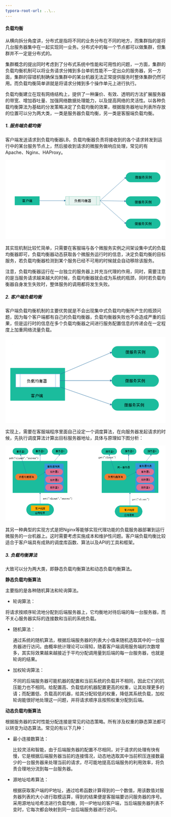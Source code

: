 ```yaml
---
typora-root-url: ..\..
---
```


#### 负载均衡

从横向拆分角度讲，分布式是指将不同的业务分布在不同的地方，而集群指的是将几台服务器集中在一起实现同一业务。分布式中的每一个节点都可以做集群，但集群并不一定是分布式的。

集群概念的提出同时考虑到了分布式系统中性能和可用性的问题，一方面，集群的负载均衡机制可以将业务请求分摊到多台单机性能不一定出众的服务器，另一方面，集群的容错机制确保当集群中的某台机器无法正常提供服务时整体集群仍然可用。而负载均衡简单讲就是将请求分摊到多个操作单元上进行执行。

负载均衡建立在现有网络结构上，提供了一种廉价、有效、透明的方法扩展服务器的带宽、增加吞吐量、加强网络数据处理能力，以及提高网络的灵活性。以各种负载均衡算法为基础的分发策略决定了负载均衡的效果，根据服务器地址列表所存放的位置可以分为两大类，一类是服务器负载均衡，另一类是客服端负载均衡。

##### 1. 服务端负载均衡

客户端发送请求到负载均衡器LB，负载均衡器负责将接收到的各个请求转发到运行中的某台服务节点上，然后接收到请求的微服务做响应处理，常见的有Apache、Nginx、HAProxy。

![服务端负载均衡](/KnowHow/images/04/服务端负载均衡.png)

其实现机制比较忙简单，只需要在客服端与各个微服务实例之间架设集中式的负载均衡器即可，负载均衡器动态获取各个微服务运行时的信息，决定负载均衡的目标服务，若负载均衡器检测到某个服务已经不可用的时候就会自动移除该服务。

注意，负载均衡器运行在一台独立的服务器上并充当代理的作用，同时，需要注意的是当服务请求越来越大的时候，负载均衡器就会成为系统的瓶颈，同时若负载均衡器自身发生失败时，整体服务的调用都将发生失败。

##### 2. 客户端负载均衡

客户端负载均衡机制的主要优势就是不会出现集中式负载均均衡所产生的瓶颈问题，因为每个客户端都有自己的负载均衡器，负载均衡器失败也不会造成严重的后果，但是运行时的信息在多个负载均衡器之间进行服务配置信息的传递会在一定程度上加重网络流量负载。  

![客户端负载均衡](/KnowHow/images/04/客户端负载均衡.png)

实现上，需要在客服端程序里面自己设定一个调度算法，在向服务器发起请求的时候，先执行调度算法计算出目标服务器地址，具体与原理如下图分析：

![客户端负载均衡算法](/KnowHow/images/04/客户端负载均衡算法.png)

其另一种典型的实现方式是把Nginx等能够实现代理功能的负载服务器部署到运行微服务的一台机器上。这时需要考虑实施成本和维护性问题。客户端负载均衡比较适合于客户端具有成熟的调度库函数、算法以及API的工具和框架。

##### 3. 负载均衡算法

大致可以分为两大类，即静态负载均衡算法和动态负载均衡算法。

**静态负载均衡算法**

主要指的是各种随机算法和轮询算法。

- 轮询算法：

将请求按顺序轮流地分配到后端服务器上，它均衡地对待后端的每一台服务器，而不关心服务器实际的连接数和当前的系统负载。

- 随机算法：

  通过系统的随机算法，根据后端服务器的列表大小值来随机选取其中的一台服务器进行访问。由概率统计理论可以得知，随着客户端调用服务端的次数增多，其实际效果越来越接近于平均分配调用量到后端的每一台服务器，也就是轮询的结果。

- 加权轮询算法：

  不同的后端服务器可能机器的配置和当前系统的负载并不相同，因此它们的抗压能力也不相同。给配置高、负载低的机器配置更高的权重，让其处理更多的请；而配置低、负载高的机器，给其分配较低的权重，降低其系统负载，加权轮询能很好地处理这一问题，并将请求顺序且按照权重分配到后端。

**动态负载均衡算法**

根据服务器的实时性能分配连接是常见的动态策略。所有涉及权重的静态算法都可以转变为动态算法。常见的有以下几种：

- 最小连接数算法：

  比较灵活和智能，由于后端服务器的配置不尽相同，对于请求的处理有快有慢，它是根据后端服务器当前的连接情况，动态地选取其中当前积压连接数最少的一台服务器来处理当前的请求，尽可能地提高后端服务的利用效率，将负责合理地分流到每一台服务器。

- 源地址哈希算法：

  根据获取客户端的IP地址，通过哈希函数计算得到的一个数值，用该数值对服务器列表的大小进行取模运算，得到的结果便是客服端要访问服务器的序号。采用源地址哈希法进行负载均衡，同一IP地址的客户端，当后端服务器列表不变时，它每次都会映射到同一台后端服务器进行访问。